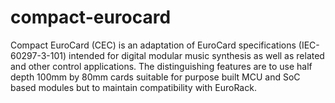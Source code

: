 # compact-eurocard
Compact EuroCard (CEC) is an adaptation of EuroCard specifications (IEC-60297-3-101) intended for digital modular music synthesis as well as related and other control applications.  The distinguishing features are to use half depth 100mm by 80mm cards suitable for purpose built MCU and SoC based modules but to maintain compatibility with EuroRack.
